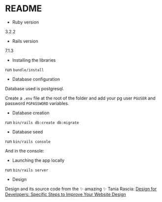 # README

* Ruby version

3.2.2

* Rails version

7.1.3

* Installing the libraries

run `bundle/install`

* Database configuration

Database used is postgresql.

Create a `.env` file at the root of the folder and add your pg user `PGUSER` and password `PGPASSWORD` variables.

* Database creation

run `bin/rails db:create db:migrate`

* Database seed

run `bin/rails console`

And in the console:

* Launching the app locally

run `bin/rails server`

* Design

Design and its source code from the ✨ amazing ✨ Tania Rascia: [Design for Developers: Specific Steps to Improve Your Website Design](https://www.taniarascia.com/design-for-developers/)
